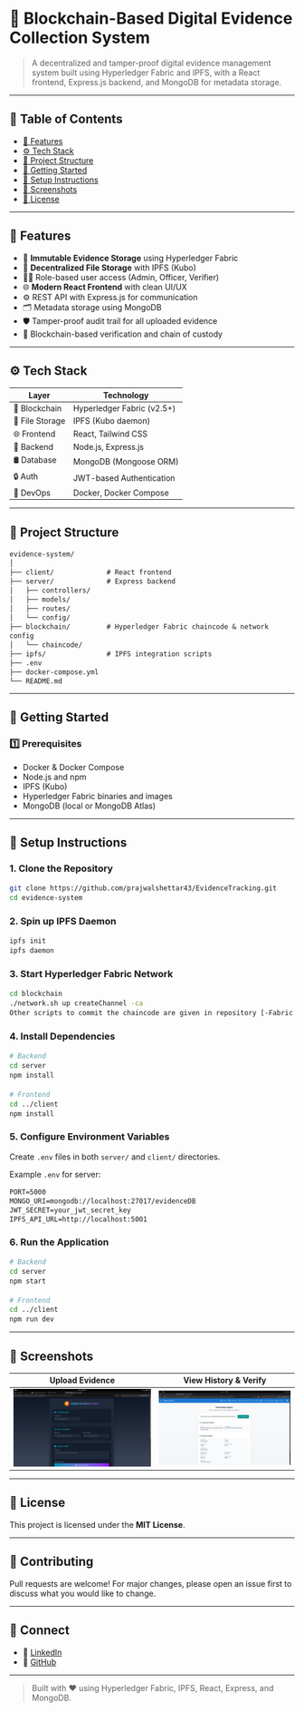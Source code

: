 # 🔐 Blockchain-Based Digital Evidence Collection System

> A decentralized and tamper-proof digital evidence management system built using Hyperledger Fabric and IPFS, with a React frontend, Express.js backend, and MongoDB for metadata storage.

---

## 📌 Table of Contents

- [🌟 Features](#-features)
- [⚙️ Tech Stack](#️-tech-stack)
- [📁 Project Structure](#-project-structure)
- [🚀 Getting Started](#-getting-started)
- [🔧 Setup Instructions](#-setup-instructions)
- [📸 Screenshots](#-screenshots)
- [📜 License](#-license)

---

## 🌟 Features

- 🔗 **Immutable Evidence Storage** using Hyperledger Fabric
- 🧊 **Decentralized File Storage** with IPFS (Kubo)
- 🧑‍💼 Role-based user access (Admin, Officer, Verifier)
- 🌐 **Modern React Frontend** with clean UI/UX
- ⚙️ REST API with Express.js for communication
- 🗂️ Metadata storage using MongoDB
- 🛡️ Tamper-proof audit trail for all uploaded evidence
- 📡 Blockchain-based verification and chain of custody

---

## ⚙️ Tech Stack

| Layer           | Technology                        |
|----------------|------------------------------------|
| 🔗 Blockchain   | Hyperledger Fabric (v2.5+)         |
| 📁 File Storage | IPFS (Kubo daemon)                |
| 🌐 Frontend     | React, Tailwind CSS               |
| 🔌 Backend      | Node.js, Express.js               |
| 🛢️ Database     | MongoDB (Mongoose ORM)            |
| 🔒 Auth         | JWT-based Authentication          |
| 🧪 DevOps       | Docker, Docker Compose            |

---

## 📁 Project Structure

```
evidence-system/
│
├── client/             # React frontend
├── server/             # Express backend
│   ├── controllers/
│   ├── models/
│   ├── routes/
│   └── config/
├── blockchain/         # Hyperledger Fabric chaincode & network config
│   └── chaincode/
├── ipfs/               # IPFS integration scripts
├── .env
├── docker-compose.yml
└── README.md
```

---

## 🚀 Getting Started

### 1️⃣ Prerequisites

- Docker & Docker Compose
- Node.js and npm
- IPFS (Kubo)
- Hyperledger Fabric binaries and images
- MongoDB (local or MongoDB Atlas)

---

## 🔧 Setup Instructions

### 1. Clone the Repository

```bash
git clone https://github.com/prajwalshettar43/EvidenceTracking.git
cd evidence-system
```

### 2. Spin up IPFS Daemon

```bash
ipfs init
ipfs daemon
```

### 3. Start Hyperledger Fabric Network

```bash
cd blockchain
./network.sh up createChannel -ca
Other scripts to commit the chaincode are given in repository [-Fabric scripts](https://github.com/prajwalshettar43/fabric-scripts.git)
```

### 4. Install Dependencies

```bash
# Backend
cd server
npm install

# Frontend
cd ../client
npm install
```

### 5. Configure Environment Variables

Create `.env` files in both `server/` and `client/` directories.

Example `.env` for server:

```env
PORT=5000
MONGO_URI=mongodb://localhost:27017/evidenceDB
JWT_SECRET=your_jwt_secret_key
IPFS_API_URL=http://localhost:5001
```

### 6. Run the Application

```bash
# Backend
cd server
npm start

# Frontend
cd ../client
npm run dev
```

---

## 📸 Screenshots

| Upload Evidence | View History & Verify |
|-----------------|------------------------|
| ![upload](./screenshots/upload.png) | ![history](./screenshots/history.png) |

---

## 📜 License

This project is licensed under the **MIT License**.

---

## 🤝 Contributing

Pull requests are welcome! For major changes, please open an issue first to discuss what you would like to change.

---

## 💬 Connect

- 🔗 [LinkedIn](https://linkedin.com/in/prajwalshettar43)
- 🐙 [GitHub](https://github.com/prajwalshettar43)

---

> Built with ❤️ using Hyperledger Fabric, IPFS, React, Express, and MongoDB.

